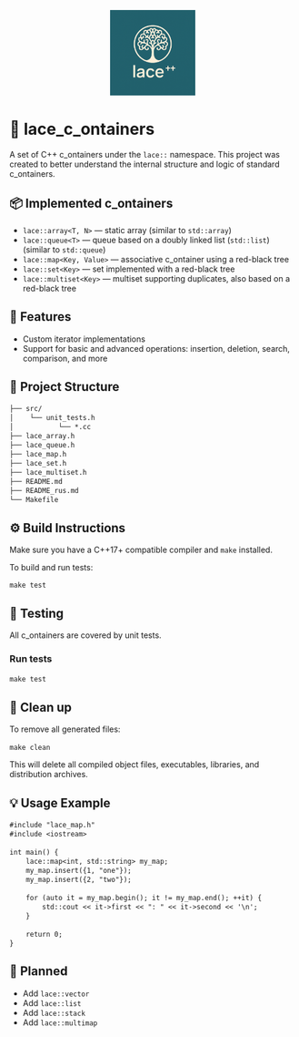 <p align="center">
  <img src="logo.png" width="150" alt="lace logo">
</p>

# 🧵 lace_c_ontainers

A set of C++ c_ontainers under the `lace::` namespace. This project was created to better understand the internal structure and logic of standard c_ontainers.

## 📦 Implemented c_ontainers

- `lace::array<T, N>` — static array (similar to `std::array`)
- `lace::queue<T>` — queue based on a doubly linked list (`std::list`) (similar to `std::queue`)
- `lace::map<Key, Value>` — associative c_ontainer using a red-black tree
- `lace::set<Key>` — set implemented with a red-black tree
- `lace::multiset<Key>` — multiset supporting duplicates, also based on a red-black tree

## 🔧 Features

- Custom iterator implementations
- Support for basic and advanced operations: insertion, deletion, search, comparison, and more

## 📁 Project Structure

```
├── src/ 
│    └── unit_tests.h 
│           └── *.cc 
├── lace_array.h 
├── lace_queue.h 
├── lace_map.h 
├── lace_set.h 
├── lace_multiset.h 
├── README.md 
├── README_rus.md 
└── Makefile 
```

## ⚙️ Build Instructions

Make sure you have a C++17+ compatible compiler and `make` installed.

To build and run tests:

```
make test
```

## 🧪 Testing

All c_ontainers are covered by unit tests.

### Run tests

```make test```

## 🧹 Clean up

To remove all generated files:

```make clean```

This will delete all compiled object files, executables, libraries, and distribution archives.

## 💡 Usage Example

```
#include "lace_map.h"
#include <iostream>

int main() {
    lace::map<int, std::string> my_map;
    my_map.insert({1, "one"});
    my_map.insert({2, "two"});

    for (auto it = my_map.begin(); it != my_map.end(); ++it) {
        std::cout << it->first << ": " << it->second << '\n';
    }

    return 0;
}
```

## 🚧 Planned

- Add `lace::vector`
- Add `lace::list`
- Add `lace::stack`
- Add `lace::multimap`
